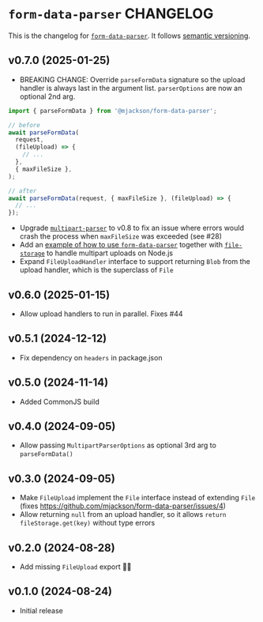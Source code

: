 # `form-data-parser` CHANGELOG

This is the changelog for [`form-data-parser`](https://github.com/mjackson/remix-the-web/tree/main/packages/form-data-parser). It follows [semantic versioning](https://semver.org/).

## v0.7.0 (2025-01-25)

- BREAKING CHANGE: Override `parseFormData` signature so the upload handler is always last in the argument list. `parserOptions` are now an optional 2nd arg.

```ts
import { parseFormData } from '@mjackson/form-data-parser';

// before
await parseFormData(
  request,
  (fileUpload) => {
    // ...
  },
  { maxFileSize },
);

// after
await parseFormData(request, { maxFileSize }, (fileUpload) => {
  // ...
});
```

- Upgrade [`multipart-parser`](https://github.com/mjackson/remix-the-web/tree/main/packages/multipart-parser) to v0.8 to fix an issue where errors would crash the process when `maxFileSize` was exceeded (see #28)
- Add an [example of how to use `form-data-parser`](https://github.com/mjackson/remix-the-web/tree/main/packages/form-data-parser/examples/node) together with [`file-storage`](https://github.com/mjackson/remix-the-web/tree/main/packages/file-storage) to handle multipart uploads on Node.js
- Expand `FileUploadHandler` interface to support returning `Blob` from the upload handler, which is the superclass of `File`

## v0.6.0 (2025-01-15)

- Allow upload handlers to run in parallel. Fixes #44

## v0.5.1 (2024-12-12)

- Fix dependency on `headers` in package.json

## v0.5.0 (2024-11-14)

- Added CommonJS build

## v0.4.0 (2024-09-05)

- Allow passing `MultipartParserOptions` as optional 3rd arg to `parseFormData()`

## v0.3.0 (2024-09-05)

- Make `FileUpload` implement the `File` interface instead of extending `File` (fixes https://github.com/mjackson/form-data-parser/issues/4)
- Allow returning `null` from an upload handler, so it allows `return fileStorage.get(key)` without type errors

## v0.2.0 (2024-08-28)

- Add missing `FileUpload` export 🤦‍♂️

## v0.1.0 (2024-08-24)

- Initial release
